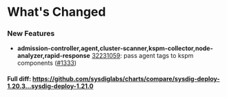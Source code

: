 # What's Changed

### New Features
- **admission-controller,agent,cluster-scanner,kspm-collector,node-analyzer,rapid-response** [32231059](https://github.com/sysdiglabs/charts/commit/322310597ffbf9e47b5755be8f2f65a6e68296a2): pass agent tags to kspm components ([#1333](https://github.com/sysdiglabs/charts/issues/1333))
#### Full diff: https://github.com/sysdiglabs/charts/compare/sysdig-deploy-1.20.3...sysdig-deploy-1.21.0
